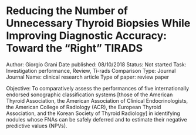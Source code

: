 # Reducing the Number of Unnecessary Thyroid Biopsies While Improving Diagnostic Accuracy: Toward the “Right” TIRADS

Author: Giorgio Grani
Date published: 08/10/2018
Status: Not started
Task: Investigation performance, Review, Ti-rads Comparison
Type: Journal
Journal Name: clinical research article 
Type of paper: review paper

Objective:  To comparatively assess the performances of five internationally endorsed sonographic classification systems [those of the American Thyroid Association, the American Association of Clinical Endocrinologists, the American College of Radiology (ACR), the European Thyroid Association, and the Korean Society of Thyroid Radiology] in identifying nodules whose FNAs can be safely deferred and to estimate their negative predictive values (NPVs).